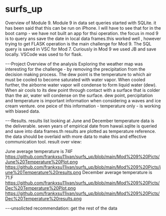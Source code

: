 # surfs_up
Overview of Module 9.
Module 9 in data set queries started with SQLite. it has been said that this can be run on iPhone. 
I will have to see that for in the boot camp - we have not built an app for thsi operation. 
the focus in mod 9 is to query ans save the date in local data frames.this worked well , however trying to get FLASK operation 
is the main challenge for Mod 9.
	The SQL query is saved in VSC for Mod 7. 
	Curiously in Mod 9 we used JB and save locally. 
	VSCode was used to for flask.

---Project Overview of the analysis
	Exploring the weather map was interesting for the challenge - by removing the precipitation from the decision making process.
	The dew point is the temperature to which air must be cooled to become saturated with water vapor. 
	When cooled further, the airborne water vapor will condense to form liquid water (dew). 
	When air cools to its dew point through contact with a surface that is colder than the air, 
	water will condense on the surface. dew point, percipitation and temperature is important information when considering a waves and ice cream venture.
	one peice of this information - temperature only - is working with biased data.

---Results. 
results list looking at June and December temperature data is the deliverable.
seven years of empirical date from hawaii.sqlite is queried and save into data frames.th results are plotted as temperature reference. 
the data should be overlaid with more data to make this and effective communication tool.
result over view:

June average temperature is 74F
https://github.com/frankxsu11ivan/surfs_up/blob/main/Mod%209%20Picts/June%20Temperature%20Plot.png
https://github.com/frankxsu11ivan/surfs_up/blob/main/Mod%209%20Picts/june%20Temperature%20results.png
December average temperature is 71.F
https://github.com/frankxsu11ivan/surfs_up/blob/main/Mod%209%20Picts/Dec%20Temperature%20Plot.png
https://github.com/frankxsu11ivan/surfs_up/blob/main/Mod%209%20Picts/Dec%20Temperature%20results.png

---unsolicted recommendation:
	get the rest of the data


